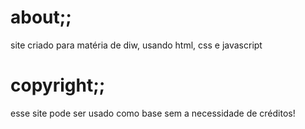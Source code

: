 # about;;
site criado para matéria de diw, usando html, css e javascript 

# copyright;;
esse site pode ser usado como base sem a necessidade de créditos!
